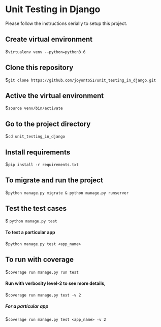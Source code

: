 # Unit Testing in Django
Please follow the instructions serially to setup this project.

## Create virtual environment
$`virtualenv venv --python=python3.6`

## Clone this repository
$`git clone https://github.com/joyonto51/unit_testing_in_django.git`

## Active the virtual environment
$`source venv/bin/activate`

## Go to the project directory
$`cd unit_testing_in_django`

## Install requirements
$`pip install -r requirements.txt`

## To migrate and run the project
$`python manage.py migrate & python manage.py runserver`

## Test the test cases
$ `python manage.py test`
#### To test a particular app
$`python manage.py test <app_name>`

## To run with coverage
$`coverage run manage.py run test`
#### Run with verbosity level-2 to see more details,
$`coverage run manage.py test -v 2`
##### For a particular app
$`coverage run manage.py test <app_name> -v 2`  
